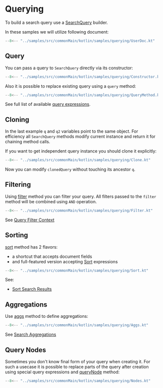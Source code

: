 # Querying

To build a search query use a [SearchQuery](https://anti-social.github.io/elasticmagic-kt/api/latest/elasticmagic/dev.evo.elasticmagic/-search-query/index.html) builder.

In these samples we will utilize following document:

```kotlin
--8<-- "../samples/src/commonMain/kotlin/samples/querying/UserDoc.kt"
```

## Query

You can pass a query to `SearchQuery` directly via its constructor:

```kotlin
--8<-- "../samples/src/commonMain/kotlin/samples/querying/Constructor.kt"
```

Also it is possible to replace existing query using a `query` method: 

```kotlin
--8<-- "../samples/src/commonMain/kotlin/samples/querying/QueryMethod.kt"
```

See full list of available [query expressions](https://anti-social.github.io/elasticmagic-kt/api/latest/elasticmagic/dev.evo.elasticmagic.query/index.html).

## Cloning

In the last example `q` and `q2` variables point to the same object. For efficiency all
`SearchQuery` methods modify current instance and return it for chaining method calls.

If you want to get independent query instance you should clone it explicitly:

```kotlin
--8<-- "../samples/src/commonMain/kotlin/samples/querying/Clone.kt"
```

Now you can modify `clonedQuery` without touching its ancestor `q`.

## Filtering

Using [filter](https://anti-social.github.io/elasticmagic-kt/api/latest/elasticmagic/dev.evo.elasticmagic/-base-search-query/filter.html)
method you can filter your query. All filters passed to the `filter` method will be combined
using `AND` operation.

```kotlin
--8<-- "../samples/src/commonMain/kotlin/samples/querying/Filter.kt"
```

See [Query Filter Context](https://www.elastic.co/guide/en/elasticsearch/reference/current/query-filter-context.html)

## Sorting

[sort](https://anti-social.github.io/elasticmagic-kt/api/latest/elasticmagic/dev.evo.elasticmagic/-base-search-query/sort.html)
method has 2 flavors:

- a shortcut that accepts document fields
- and full-featured version accepting [Sort](https://anti-social.github.io/elasticmagic-kt/api/latest/elasticmagic/dev.evo.elasticmagic/-sort/index.html)
  expressions

```kotlin
--8<-- "../samples/src/commonMain/kotlin/samples/querying/Sort.kt"
```

See:

  - [Sort Search Results](https://www.elastic.co/guide/en/elasticsearch/reference/current/sort-search-results.html)

## Aggregations

Use [aggs](https://anti-social.github.io/elasticmagic-kt/api/latest/elasticmagic/dev.evo.elasticmagic/-base-search-query/aggs.html)
method to define aggregations:

```kotlin
--8<-- "../samples/src/commonMain/kotlin/samples/querying/Aggs.kt"
```

See [Search Aggregations](https://www.elastic.co/guide/en/elasticsearch/reference/current/search-aggregations.html)

## Query Nodes

Sometimes you don't know final form of your query when creating it. For such a usecase it is
possible to replace parts of the query after creation using special query expressions and
[queryNode](https://anti-social.github.io/elasticmagic-kt/api/latest/elasticmagic/dev.evo.elasticmagic/-base-search-query/query-node.html)
method:

```kotlin
--8<-- "../samples/src/commonMain/kotlin/samples/querying/Nodes.kt"
```

